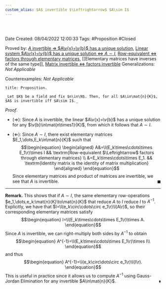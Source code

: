 ```yaml
---
custom_alias: $A$ invertible $\Leftrightarrow$ $A\sim I$
---
```


<br />
<br />

Date Created: 08/04/2022 12:00:33
Tags: #Proposition #Closed

Proved by: [$A$ invertible $\Rightarrow$ $A\v{x}=\v{b}$ has a unique solution](Invertible%20coefficient%20matrix%20implies%20unique%20solution.md), [Linear system $A\v{x}=\v{b}$ has a unique solution $\Leftrightarrow$ $A\sim I$](Linear%20system%20has%20unique%20solution%20iff%20coefficient%20matrix%20row-equivalent%20to%20identity.md), [Row-equivalent $\Leftrightarrow$ factors through elementary matrices](Row-equivalent%20iff%20factors%20through%20elementary%20matrices.md), [[Elementary matrices have inverses of the same type]], [Matrix invertible $\Leftrightarrow$ factors invertible](Matrix%20invertible%20iff%20factors%20invertible.md)
Generalizations: _Not Applicable_

Counterexamples: _Not Applicable_

``` ad-Proposition
title: Proposition.

_Let $K$ be a field and fix $n\in\N$. Then, for all $A\in\mat{n}{K}$, $A$ is invertible iff $A\sim I$._

```

_Proof_.
* ($\Rightarrow$): Since $A$ is invertible, the linear $A\v{x}=\v{b}$ has a unique solution for any $\v{b}\in\mat{n\times1}{K}$, from which it follows that $A\sim I$.

* ($\Leftarrow$): Since $A\sim I$, there exist elementary matrices $E_1,\dots,E_k\in\mat{n}{K}$ such that
$$\begin{equation}
    \begin{aligned}
        A&=\l(E_k\times\cdots\times E_1\r)\times I && \textrm{Row-equivalent $\Leftrightarrow$ factors through elementary matrices} \\
        &=E_k\times\cdots\times E_1. && \textrm{Identity matrix is the identity of matrix multiplication}
    \end{aligned}
\end{equation}$$
Since elementary matrices and product of matrices are invertible, we see that $A$ is invertible.<span style="float:right;">$\blacksquare$</span>

---

**Remark.** This shows that if $A\sim I$, the same elementary row-operations $e_1,\dots,e_k:\mat{n}{K}\to\mat{n}{K}$ that reduce $A$ to $I$ reduce $I$ to $A^{-1}$. Explicitly, we have that $I=\l(e_k\circ\cdots\circ e_1\r)\l(A\r)$, so their corresponding elementary matrices satisfy
$$\begin{equation}
    I=\l(E_k\times\cdots\times E_1\r)\times A.
\end{equation}$$
Since $A$ is invertible, we can right-multiply both sides by $A^{-1}$ to obtain
$$\begin{equation}
    A^{-1}=\l(E_k\times\cdots\times E_1\r)\times I\\
\end{equation}$$
and thus
$$\begin{equation}
    A^{-1}=\l(e_k\circ\dots\circ e_1\r)\l(I\r).
\end{equation}$$
This is useful in practice since it allows us to compute $A^{-1}$ using Gauss-Jordan Elimination for any invertible $A\in\mat{n}{K}$.<span style="float:right;">$\blacklozenge$</span>
